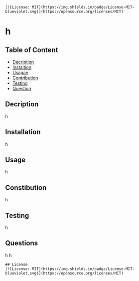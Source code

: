 
    [![License: MIT](https://img.shields.io/badge/License-MIT-blueviolet.svg)](https://opensource.org/licenses/MIT)

    
# h

## Table of Content
- [Decription](#description)
- [Instaltion](#installation)
- [Usagae](#usage)
- [Contribution](#contribution)
- [Testing](#testing)
- [Question](#question)

## Decription
h

## Installation
h

## Usage
h

## Constibution
h

## Testing
h

## Questions
h
h

    ## License
    [![License: MIT](https://img.shields.io/badge/License-MIT-blueviolet.svg)](https://opensource.org/licenses/MIT)
